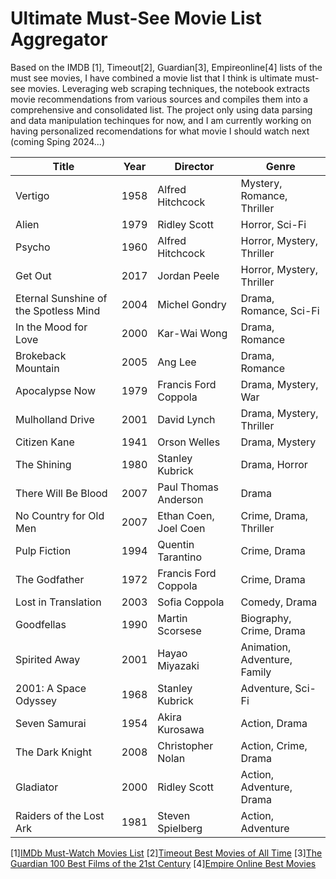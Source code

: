 #  Ultimate Must-See Movie List Aggregator
Based on the IMDB [1], Timeout[2], Guardian[3], Empireonline[4] lists of the must see movies, I have combined a movie list that I think is ultimate must-see movies. 
Leveraging web scraping techniques, the notebook extracts movie recommendations from various sources and compiles them into a comprehensive and consolidated list. 
The project only using data parsing and data manipulation techinques for now, and I am currently working on having personalized recomendations for what movie I should watch next (coming Sping 2024...)

| Title                                   | Year | Director                      | Genre                              |
|-----------------------------------------|------|-------------------------------|------------------------------------|
| Vertigo                                 | 1958 | Alfred Hitchcock              | Mystery, Romance, Thriller         |
| Alien                                   | 1979 | Ridley Scott                  | Horror, Sci-Fi                     |
| Psycho                                  | 1960 | Alfred Hitchcock              | Horror, Mystery, Thriller          |
| Get Out                                 | 2017 | Jordan Peele                  | Horror, Mystery, Thriller          |
| Eternal Sunshine of the Spotless Mind   | 2004 | Michel Gondry                 | Drama, Romance, Sci-Fi             |
| In the Mood for Love                   | 2000 | Kar-Wai Wong                   | Drama, Romance                     |
| Brokeback Mountain                      | 2005 | Ang Lee                        | Drama, Romance                     |
| Apocalypse Now                          | 1979 | Francis Ford Coppola           | Drama, Mystery, War                |
| Mulholland Drive                        | 2001 | David Lynch                   | Drama, Mystery, Thriller           |
| Citizen Kane                            | 1941 | Orson Welles                  | Drama, Mystery                     |
| The Shining                             | 1980 | Stanley Kubrick                | Drama, Horror                      |
| There Will Be Blood                     | 2007 | Paul Thomas Anderson           | Drama                              |
| No Country for Old Men                  | 2007 | Ethan Coen, Joel Coen          | Crime, Drama, Thriller             |
| Pulp Fiction                            | 1994 | Quentin Tarantino              | Crime, Drama                       |
| The Godfather                           | 1972 | Francis Ford Coppola           | Crime, Drama                       |
| Lost in Translation                     | 2003 | Sofia Coppola                  | Comedy, Drama                      |
| Goodfellas                              | 1990 | Martin Scorsese                | Biography, Crime, Drama            |
| Spirited Away                           | 2001 | Hayao Miyazaki                 | Animation, Adventure, Family       |
| 2001: A Space Odyssey                   | 1968 | Stanley Kubrick                | Adventure, Sci-Fi                  |
| Seven Samurai                           | 1954 | Akira Kurosawa                 | Action, Drama                      |
| The Dark Knight                         | 2008 | Christopher Nolan              | Action, Crime, Drama               |
| Gladiator                               | 2000 | Ridley Scott                   | Action, Adventure, Drama           |
| Raiders of the Lost Ark                 | 1981 | Steven Spielberg               | Action, Adventure                  |

[1][IMDb Must-Watch Movies List](https://www.imdb.com/list/ls091520106/)
[2][Timeout Best Movies of All Time](https://www.timeout.com/film/best-movies-of-all-time)
[3][The Guardian 100 Best Films of the 21st Century](https://www.theguardian.com/film/2019/sep/13/100-best-films-movies-of-the-21st-century)
[4][Empire Online Best Movies](https://www.empireonline.com/movies/features/best-movies-2/)
